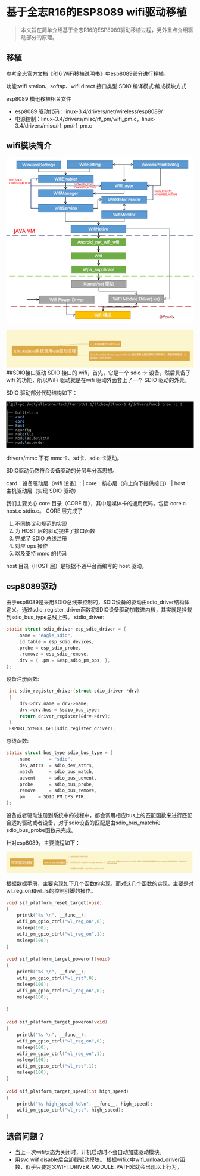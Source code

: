 # 基于全志R16的ESP8089 wifi驱动移植


>本文旨在简单介绍基于全志R16的ESP8089驱动移植过程，另外重点介绍驱动部分的原理。

## 移植
参考全志官方文档《R16 WiFi移植说明书》中esp8089部分进行移植。

功能:wifi station、softap、wifi direct
接口类型:SDIO
编译模式:编成模块方式

esp8089 模组移植相关文件
- esp8089 驱动代码：linux-3.4/drivers/net/wireless/esp8089/
- 电源控制：linux-3.4/drivers/misc/rf_pm/wifi_pm.c，linux-3.4/drivers/misc/rf_pm/rf_pm.c


## wifi模块简介
![](https://raw.githubusercontent.com/RayisZL/MarkdownPhotos/master/esp8089/wifi_android.jpg)

![](https://raw.githubusercontent.com/RayisZL/MarkdownPhotos/master/esp8089/111.png)
##SDIO接口驱动
SDIO 接口的 wifi，首先，它是一个 sdio 卡 设备，然后具备了wifi 的功能，所以WiFi 驱动就是在wifi 驱动外面套上了一个 SDIO 驱动的外壳。

SDIO 驱动部分代码结构如下：

![](https://raw.githubusercontent.com/RayisZL/MarkdownPhotos/master/esp8089/mmc.png)

drivers/mmc 下有 mmc卡、sd卡、sdio 卡驱动。

SDIO驱动仍然符合设备驱动的分层与分离思想。

card：设备驱动层（wifi 设备）: 
| 
core：核心层（向上向下提供接口） 
| 
host：主机驱动层（实现 SDIO 驱动）

我们主要关心 core 目录（CORE 层），其中是媒体卡的通用代码。包括 core.c host.c stdio.c。 CORE 层完成了 
1. 不同协议和规范的实现 
2. 为 HOST 层的驱动提供了接口函数 
3. 完成了 SDIO 总线注册 
4. 对应 ops 操作 
5. 以及支持 mmc 的代码

host 目录（HOST 层）是根据不通平台而编写的 host 驱动。

## esp8089驱动
由于esp8089是采用SDIO总线来控制的，SDIO设备的驱动由sdio_driver结构体定义，通过sdio_register_driver函数将SDIO设备驱动加载进内核，其实就是挂载到sdio_bus_type总线上去。
stdio_driver:
```c
static struct sdio_driver esp_sdio_driver = {
	.name = "eagle_sdio",
	.id_table = esp_sdio_devices,
	.probe = esp_sdio_probe,
	 .remove = esp_sdio_remove,
	.drv = { .pm = &esp_sdio_pm_ops, },
};
```
设备注册函数:
```c
 int sdio_register_driver(struct sdio_driver *drv)
 {
     drv->drv.name = drv->name;
     drv->drv.bus = &sdio_bus_type;
     return driver_register(&drv->drv);
 }
 EXPORT_SYMBOL_GPL(sdio_register_driver);
```

总线函数:
```c
static struct bus_type sdio_bus_type = {
	.name		= "sdio",
	.dev_attrs	= sdio_dev_attrs,
	.match		= sdio_bus_match,
	.uevent		= sdio_bus_uevent,
	.probe		= sdio_bus_probe,
	.remove		= sdio_bus_remove,
	.pm		= SDIO_PM_OPS_PTR,
};
```

设备或者驱动注册到系统中的过程中，都会调用相应bus上的匹配函数来进行匹配合适的驱动或者设备，对于sdio设备的匹配是由sdio_bus_match和sdio_bus_probe函数来完成。

针对esp8089，主要流程如下：

![](https://raw.githubusercontent.com/RayisZL/MarkdownPhotos/master/esp8089/333.png)

根据数据手册，主要实现如下几个函数的实现。而对这几个函数的实现，主要是对wl_reg_on和wl_rs的控制引脚的操作。
```c
void sif_platform_reset_target(void)
{
	printk("%s \n", __func__);
	wifi_pm_gpio_ctrl("wl_reg_on",0);
    msleep(100);
	wifi_pm_gpio_ctrl("wl_reg_on",1);
	msleep(100);
}

void sif_platform_target_poweroff(void)
{
	printk("%s \n", __func__);
    wifi_pm_gpio_ctrl("wl_rst",0);
	msleep(100);
    wifi_pm_gpio_ctrl("wl_reg_on",0);
	msleep(100);
	
}

void sif_platform_target_poweron(void)
{
	printk("%s \n", __func__);
    wifi_pm_gpio_ctrl("wl_reg_on",0);
	msleep(100);
    wifi_pm_gpio_ctrl("wl_reg_on",1);
	msleep(100);
    wifi_pm_gpio_ctrl("wl_rst",1);
	msleep(100);
}

void sif_platform_target_speed(int high_speed)
{
	printk("%s high_speed %d\n", __func__, high_speed);
	wifi_pm_gpio_ctrl("wl_rst", high_speed);
}
```

## 遗留问题？
- 当上一次wifi状态为关闭时，开机启动时不会自动加载驱动模块。
- 用svc wiif disable后会卸载驱动模块。
根据wifi.c中wifi_unload_driver函数，似乎只要定义WIFI_DRIVER_MODULE_PATH宏就会出现以上行为。
